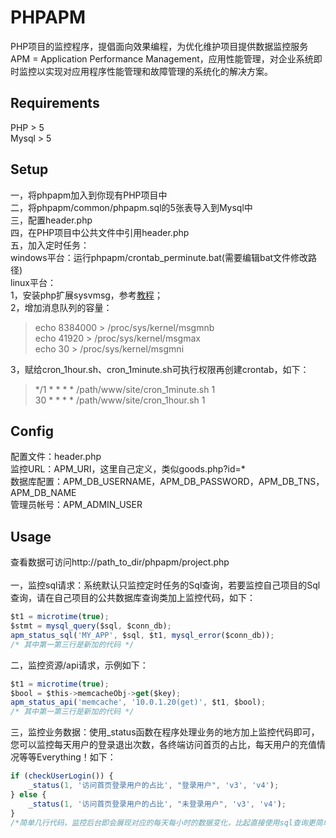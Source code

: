PHPAPM
======
PHP项目的监控程序，提倡面向效果编程，为优化维护项目提供数据监控服务  
APM = Application Performance Management，应用性能管理，对企业系统即时监控以实现对应用程序性能管理和故障管理的系统化的解决方案。
## Requirements
PHP > 5<br />
Mysql > 5<br />
## Setup
一，将phpapm加入到你现有PHP项目中<br />
二，将phpapm/common/phpapm.sql的5张表导入到Mysql中<br />
三，配置header.php<br />
四，在PHP项目中公共文件中引用header.php<br />
五，加入定时任务：<br />
windows平台：运行phpapm/crontab_perminute.bat(需要编辑bat文件修改路径)<br />
linux平台：<br />
1，安装php扩展sysvmsg，参考[教程](http://www.banghui.org/2527.html)；<br />
2，增加消息队列的容量：<br />
> echo 8384000 > /proc/sys/kernel/msgmnb<br />
> echo 41920 > /proc/sys/kernel/msgmax<br />
> echo 30 > /proc/sys/kernel/msgmni<br />

3，赋给cron_1hour.sh、cron_1minute.sh可执行权限再创建crontab，如下：<br />
> */1 * * * * /path/www/site/cron_1minute.sh 1<br />
> 30  * * * * /path/www/site/cron_1hour.sh 1<br />

## Config
配置文件：header.php<br />
监控URL：APM_URI，这里自己定义，类似goods.php?id=*<br />
数据库配置：APM_DB_USERNAME，APM_DB_PASSWORD，APM_DB_TNS，APM_DB_NAME<br />
管理员帐号：APM_ADMIN_USER<br />

## Usage
查看数据可访问http://path_to_dir/phpapm/project.php<br /><br />
一，监控sql请求：系统默认只监控定时任务的Sql查询，若要监控自己项目的Sql查询，请在自己项目的公共数据库查询类加上监控代码，如下：
```javascript
$t1 = microtime(true);
$stmt = mysql_query($sql, $conn_db);
apm_status_sql('MY_APP', $sql, $t1, mysql_error($conn_db));
/* 其中第一第三行是新加的代码 */
```

二，监控资源/api请求，示例如下：
```javascript
$t1 = microtime(true);
$bool = $this->memcacheObj->get($key);
apm_status_api('memcache', '10.0.1.20(get)', $t1, $bool);
/* 其中第一第三行是新加的代码 */
```

三，监控业务数据：使用_status函数在程序处理业务的地方加上监控代码即可，您可以监控每天用户的登录退出次数，各终端访问首页的占比，每天用户的充值情况等等Everything！如下：<br />
```javascript
if (checkUserLogin()) {
    _status(1, '访问首页登录用户的占比', "登录用户", 'v3', 'v4');
} else {
    _status(1, '访问首页登录用户的占比', "未登录用户", 'v3', 'v4');
}
/*简单几行代码，监控后台即会展现对应的每天每小时的数据变化，比起直接使用sql查询更简单直观*/
```